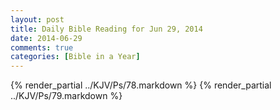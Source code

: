```yaml
---
layout: post
title: Daily Bible Reading for Jun 29, 2014
date: 2014-06-29
comments: true
categories: [Bible in a Year]
---
```

{% render_partial ../KJV/Ps/78.markdown %}
{% render_partial ../KJV/Ps/79.markdown %}
